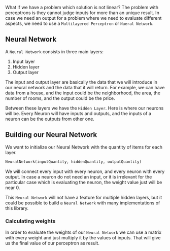 What if we have a problem which solution is not linear?
The problem with perceptrons is they cannot judge inputs for more than an unique result.
In case we need an output for a problem where we need to evaluate different aspects, we need to use a `Multilayered Perceptron` or `Nueral Network`.

## Neural Network

A `Neural Network` consists in three main layers:
1. Input layer
2. Hidden layer
3. Output layer

The input and output layer are basically the data that we will introduce in our neural network and the data that it will return.
For example, we can have data from a house, and the input could be the neighborhood, the area, the number of rooms, and the output
could be the price.

Between these layers we have the `Hidden Layer`.
Here is where our neurons will be.
Every Neuron will have inputs and outputs, and the inputs of a neuron can be the outputs from other one.

## Building our Neural Network

We want to initialize our Neural Network with the quantity of items for each layer.
```python
NeuralNetwork(inputQuantity, hiddenQuantity, outputQuantity)
```

We will connect every input with every neuron, and every neuron with every output.
In case a neuron do not need an input, or it is irrelevant for the particular case which is evaluating the neuron, the weight value just will be near 0.

This `Neural Network` will not have a feature for multiple hidden layers, but it could be possible to build a `Neural Network` with many implementations
of this library.

### Calculating weights
In order to evaluate the weights of our `Neural Network` we can use a matrix with every weight and just multiply it by the values of inputs.
That will give us the final value of our perceptron as result.
